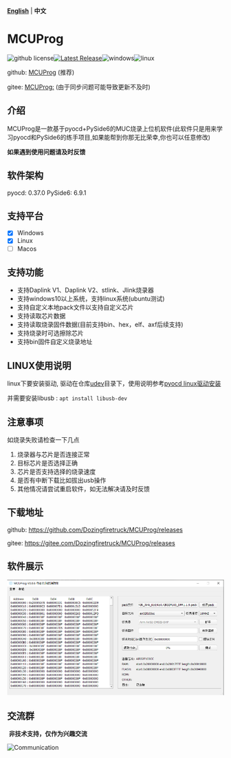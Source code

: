 [**English**](./README.md)  | **中文**

# MCUProg

![github license](https://img.shields.io/github/license/Dozingfiretruck/MCUProg)[![Latest Release](https://img.shields.io/github/v/release/Dozingfiretruck/MCUProg?label=Release&logo=github)](https://github.com/Dozingfiretruck/nes/releases/latest)![windows](https://github.com/Dozingfiretruck/MCUProg/actions/workflows/windows.yml/badge.svg?branch=master)![linux](https://github.com/Dozingfiretruck/MCUProg/actions/workflows/linux.yml/badge.svg?branch=master)

github: [MCUProg](https://github.com/Dozingfiretruck/MCUProg) (推荐)

gitee: [MCUProg:](https://gitee.com/Dozingfiretruck/MCUProg) (由于同步问题可能导致更新不及时)

## 介绍

MCUProg是一款基于pyocd+PySide6的MUC烧录上位机软件(此软件只是用来学习pyocd和PySide6的练手项目,如果能帮到你那无比荣幸,你也可以任意修改)

**如果遇到使用问题请及时反馈**

## 软件架构

pyocd: 0.37.0
PySide6: 6.9.1

## 支持平台

- [x] Windows
- [x] Linux
- [ ] Macos

## 支持功能

- 支持Daplink V1、Daplink V2、stlink、Jlink烧录器
- 支持windows10以上系统，支持linux系统(ubuntu测试)
- 支持自定义本地pack文件以支持自定义芯片
- 支持读取芯片数据
- 支持读取烧录固件数据(目前支持bin、hex，elf、axf后续支持)
- 支持烧录时可选擦除芯片
- 支持bin固件自定义烧录地址

## LINUX使用说明

linux下要安装驱动, 驱动在仓库[udev](./udev/)目录下，使用说明参考[pyocd linux驱动安装](./udev/README.md)

并需要安装libusb : `apt install libusb-dev`

## 注意事项

如烧录失败请检查一下几点

1. 烧录器与芯片是否连接正常
2. 目标芯片是否选择正确
3. 芯片是否支持选择的烧录速度
4. 是否有中断下载比如拔出usb操作
5. 其他情况请尝试重启软件，如无法解决请及时反馈

## 下载地址

github: https://github.com/Dozingfiretruck/MCUProg/releases

gitee: https://gitee.com/Dozingfiretruck/MCUProg/releases

## 软件展示

![MCUProg](./doc/MCUProg.png)

## 交流群

​	**非技术支持，仅作为兴趣交流**

![Communication](./docs/Communication.png)
